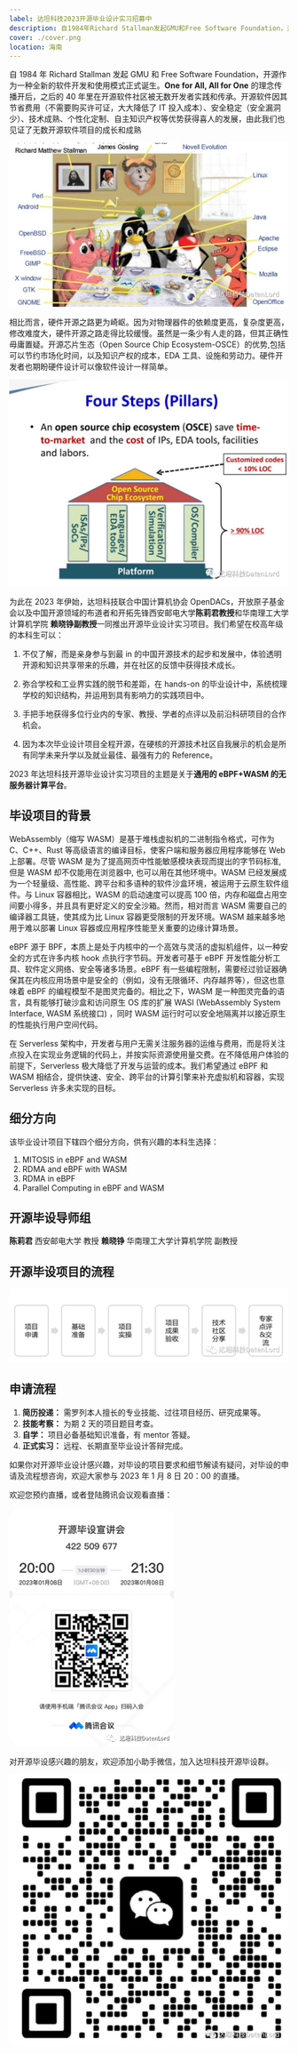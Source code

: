 ```yaml
---
label: 达坦科技2023开源毕业设计实习招募中
description: 自1984年Richard Stallman发起GMU和Free Software Foundation，开源作为一种全新的软件开发和使用模式正式诞生。One for All, All for One的理念传播开后，之后的40年里在开源软件社区被无数开发者实践和传承。开源软件因其节省费用（不需要购买许可证，大大降低了IT投入成本）、安全稳定（安全漏洞少）、技术成熟、个性化定制、自主知识产权等优势获得喜人的发展，由此我们也见证了无数开源软件项目的成长和成熟
cover: ./cover.png
location: 海南
---
```


自 1984 年 Richard Stallman 发起 GMU 和 Free Software Foundation，开源作为一种全新的软件开发和使用模式正式诞生。**One for All, All for One** 的理念传播开后，之后的 40 年里在开源软件社区被无数开发者实践和传承。开源软件因其节省费用（不需要购买许可证，大大降低了 IT 投入成本）、安全稳定（安全漏洞少）、技术成熟、个性化定制、自主知识产权等优势获得喜人的发展，由此我们也见证了无数开源软件项目的成长和成熟

![图片](./image1.png)

相比而言，硬件开源之路更为崎岖。因为对物理器件的依赖度更高，复杂度更高，修改难度大，硬件开源之路走得比较缓慢。虽然是一条少有人走的路，但其正确性毋庸置疑。开源芯片生态（Open Source Chip Ecosystem-OSCE）的优势,包括可以节约市场化时间，以及知识产权的成本，EDA 工具、设施和劳动力。硬件开发者也期盼硬件设计可以像软件设计一样简单。

![图片](./image2.png)

为此在 2023 年伊始，达坦科技联合中国计算机协会 OpenDACs，开放原子基金会以及中国开源领域的布道者和开拓先锋西安邮电大学**陈莉君教授**和华南理工大学计算机学院 **赖晓铮副教授**一同推出开源毕业设计实习项目。我们希望在校高年级的本科生可以：

1. 不仅了解，而是亲身参与到最 in 的中国开源技术的起步和发展中，体验透明开源和知识共享带来的乐趣，并在社区的反馈中获得技术成长。

2. 弥合学校和工业界实践的脱节和差距，在 hands-on 的毕业设计中，系统梳理学校的知识结构，并运用到具有影响力的实践项目中。

3. 手把手地获得多位行业内的专家、教授、学者的点评以及前沿科研项目的合作机会。

4. 因为本次毕业设计项目全程开源，在硬核的开源技术社区自我展示的机会是所有同学未来升学以及就业最佳、最强有力的 Reference。

2023 年达坦科技开源毕业设计实习项目的主题是关于**通用的 eBPF+WASM 的无服务器计算平台**。

## 毕设项目的背景

WebAssembly（缩写 WASM）是基于堆栈虚拟机的二进制指令格式，可作为 C、C++、Rust 等高级语言的编译目标，使客户端和服务器应用程序能够在 Web 上部署。尽管 WASM 是为了提高网页中性能敏感模块表现而提出的字节码标准, 但是 WASM 却不仅能用在浏览器中, 也可以用在其他环境中。WASM 已经发展成为一个轻量级、高性能、跨平台和多语种的软件沙盒环境，被运用于云原生软件组件。与 Linux 容器相比，WASM 的启动速度可以提高 100 倍，内存和磁盘占用空间要小得多，并且具有更好定义的安全沙箱。然而，相对而言 WASM 需要自己的编译器工具链，使其成为比 Linux 容器更受限制的开发环境。WASM 越来越多地用于难以部署 Linux 容器或应用程序性能至关重要的边缘计算场景。

eBPF 源于 BPF，本质上是处于内核中的一个高效与灵活的虚拟机组件，以一种安全的方式在许多内核 hook 点执行字节码。开发者可基于 eBPF 开发性能分析工具、软件定义网络、安全等诸多场景。eBPF 有一些编程限制，需要经过验证器确保其在内核应用场景中是安全的（例如，没有无限循环、内存越界等），但这也意味着 eBPF 的编程模型不是图灵完备的。相比之下，WASM 是一种图灵完备的语言，具有能够打破沙盒和访问原生 OS 库的扩展 WASI (WebAssembly System Interface, WASM 系统接口) ，同时 WASM 运行时可以安全地隔离并以接近原生的性能执行用户空间代码。

在 Serverless 架构中，开发者与用户无需关注服务器的运维与费用，而是将关注点投入在实现业务逻辑的代码上，并按实际资源使用量交费。在不降低用户体验的前提下，Serverless 极大降低了开发与运营的成本。我们希望通过 eBPF 和 WASM 相结合，提供快速、安全、跨平台的计算引擎来补充虚拟机和容器，实现 Serverless 许多未实现的目标。

## 细分方向

该毕业设计项目下辖四个细分方向，供有兴趣的本科生选择：

1. MITOSIS in eBPF and WASM
2. RDMA and eBPF with WASM
3. RDMA in eBPF
4. Parallel Computing in eBPF and WASM

## 开源毕设导师组

**陈莉君** 西安邮电大学 教授
**赖晓铮** 华南理工大学计算机学院 副教授

## 开源毕设项目的流程

![图片](./image3.png)

## 申请流程

1. **简历投递：** 需罗列本人擅长的专业技能、过往项目经历、研究成果等。
2. **技能考察：** 为期 2 天的项目题目考查。
3. **自学：** 项目必备基础知识准备，有 mentor 答疑。
4. **正式实习：** 远程、长期直至毕业设计答辩完成。

如果你对开源毕业设计感兴趣，对毕设的项目要求和细节解读有疑问，对毕设的申请及流程想咨询，欢迎大家参与 2023 年 1 月 8 日 20：00 的直播。

欢迎您预约直播，或者登陆腾讯会议观看直播：

![图片](./image4.png)

对开源毕设感兴趣的朋友，欢迎添加小助手微信，加入达坦科技开源毕设群。

![图片](./image5.png)